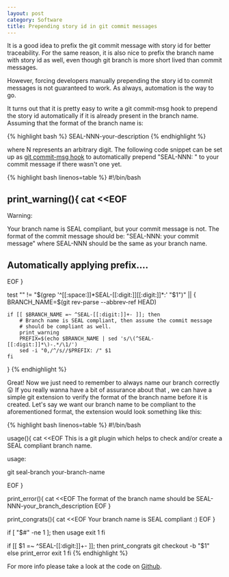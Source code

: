 ```yaml
---
layout: post
category: Software
title: Prepending story id in git commit messages
---
```


It is a good idea to prefix the git commit message with story id for
better traceability. For the same reason, it is also nice to prefix
the branch name with story id as well, even though git branch is more
short lived than commit messages.

However, forcing developers manually prepending the story id to
commit messages is not guaranteed to work. As always, automation is
the way to go.

It turns out that it is pretty easy to write a git commit-msg hook to
prepend the story id automatically if it is already present in the
branch name. Assuming that the format of the branch name is:

{% highlight bash %}
SEAL-NNN-your-description
{% endhighlight %}

where N represents an arbitrary digit. The following code snippet can be
set up as [git commit-msg
hook](http://git-scm.com/book/en/Customizing-Git-Git-Hooks) to
automatically prepend "SEAL-NNN: " to your commit message if there
wasn't one yet.

{% highlight bash linenos=table %}
#!/bin/bash

print_warning(){
cat <<EOF
------------------------------------------------------------
Warning:

Your branch name is SEAL compliant, but your commit message
is not. The format of the commit message should be:
"SEAL-NNN: your commit message"
where SEAL-NNN should be the same as your branch name.

Automatically applying prefix....
------------------------------------------------------------
EOF
}

test "" != "$(grep '^[[:space:]]*SEAL-[[:digit:]][[:digit:]]*:' "$1")" || {
    BRANCH_NAME=$(git rev-parse --abbrev-ref HEAD)

    if [[ $BRANCH_NAME =~ ^SEAL-[[:digit:]]+- ]]; then
        # Branch name is SEAL compliant, then assume the commit message
        # should be compliant as well.
        print_warning
        PREFIX=$(echo $BRANCH_NAME | sed 's/\(^SEAL-[[:digit:]]*\)-.*/\1/')
        sed -i "0,/^/s//$PREFIX: /" $1
    fi
}
{% endhighlight %}

Great! Now we just need to remember to always name our branch correctly
:stuck_out_tongue: If you really wanna have a bit of assurance about that
, we can have a simple git extension to verify the format of the
branch name before it is created. Let's say we want our branch name to
be compliant to the aforementioned format, the extension would look
something like this:

{% highlight bash linenos=table %}
#!/bin/bash

usage(){
cat <<EOF
This is a git plugin which helps to check and/or create a SEAL compliant branch name.

usage:

git seal-branch your-branch-name

EOF
}

print_error(){
cat <<EOF
The format of the branch name should be SEAL-NNN-your_branch_description
EOF
}

print_congrats(){
cat <<EOF
Your branch name is SEAL compliant :)
EOF
}

if [ "$#" -ne 1 ]; then
    usage
    exit 1
fi

if [[ $1 =~ ^SEAL-[[:digit:]]+- ]]; then
    print_congrats
    git checkout -b "$1"
else
    print_error
    exit 1
fi
{% endhighlight %}

For more info please take a look at the code on
[Github](https://github.com/liuhongchao/git-branch-name-checker).

